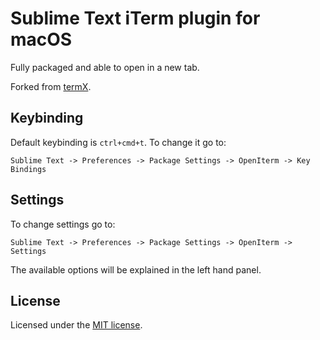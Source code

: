 # Sublime Text iTerm plugin for macOS

Fully packaged and able to open in a new tab.

Forked from [termX](https://github.com/afterdesign/termX).


## Keybinding
Default keybinding is `ctrl+cmd+t`. To change it go to:
```
Sublime Text -> Preferences -> Package Settings -> OpenIterm -> Key Bindings
```


## Settings
To change settings go to:

```
Sublime Text -> Preferences -> Package Settings -> OpenIterm -> Settings
```

The available options will be explained in the left hand panel.

## License

Licensed under the [MIT license](http://opensource.org/licenses/MIT).
